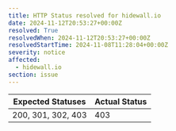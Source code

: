 ```yaml
---
title: HTTP Status resolved for hidewall.io
date: 2024-11-12T20:53:27+00:00Z
resolved: True
resolvedWhen: 2024-11-12T20:53:27+00:00Z
resolvedStartTime: 2024-11-08T11:28:04+00:00Z
severity: notice
affected:
  - hidewall.io
section: issue
---
```


| Expected Statuses | Actual Status  |
|-------------------|----------------|
| 200, 301, 302, 403 | 403 |
